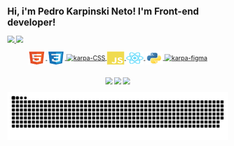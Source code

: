 ## Hi, i'm Pedro Karpinski Neto! I'm Front-end developer!
<div style="display: flex" align="center">
  <a href="https://github.com/KarpaNeto">
  <img height="170em" src="https://github-readme-stats.vercel.app/api?username=KarpaNeto&show_icons=true&theme=dracula&include_all_commits=true&count_private=true"/>
  <img height="170em" src="https://github-readme-stats.vercel.app/api/top-langs/?username=KarpaNeto&layout=compact&langs_count=7&theme=dracula"/>
</div> 
<div style="display: inline_block" align="center"><br>
  <img align="center" alt="karpa-HTML" height="30" width="40" src="https://raw.githubusercontent.com/devicons/devicon/master/icons/html5/html5-original.svg">
  <img align="center" alt="karpa-CSS" height="30" width="40" src="https://raw.githubusercontent.com/devicons/devicon/master/icons/css3/css3-original.svg">
  <img align="center" alt="karpa-CSS" height="30" width="40" src="https://cdn.jsdelivr.net/gh/devicons/devicon/icons/bootstrap/bootstrap-original.svg" />
  <img align="center" alt="karpa-Js" height="30" width="40" src="https://raw.githubusercontent.com/devicons/devicon/master/icons/javascript/javascript-plain.svg">
  <img align="center" alt="karpa-React" height="30" width="40" src="https://raw.githubusercontent.com/devicons/devicon/master/icons/react/react-original.svg">
  <img align="center" alt="karpa-Python" height="30" width="40" src="https://raw.githubusercontent.com/devicons/devicon/master/icons/python/python-original.svg">
  <img align="center" alt="karpa-figma" height="30" width="40" src="https://cdn.jsdelivr.net/gh/devicons/devicon/icons/figma/figma-original.svg" /> 
</div>  
  
  ##
  
<div align="center" > 
  <a href="https://instagram.com/pedro_karpa" target="_blank"><img src="https://img.shields.io/badge/-Instagram-%23E4405F?style=for-the-badge&logo=instagram&logoColor=white" target="_blank"></a>
  <a href = "mailto:pedrokn@gmail.com"><img src="https://img.shields.io/badge/-Gmail-%23333?style=for-the-badge&logo=gmail&logoColor=white" target="_blank"></a>
  <a href="https://www.linkedin.com/in/pedro-karpinski-neto" target="_blank"><img src="https://img.shields.io/badge/-LinkedIn-%230077B5?style=for-the-badge&logo=linkedin&logoColor=white" target="_blank"></a> 
  
  ![github contribution grid snake animation](https://raw.githubusercontent.com/platane/platane/output/github-contribution-grid-snake.svg)
 
</div>
